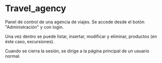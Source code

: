 # Travel_agency

Panel de control de una agencia de viajes. Se accede desde el botón "Administración" y con login.

Una vez dentro se puede listar, insertar, modificar y eliminar, productos (en éste caso, excursiones).

Cuando se cierra la sesión, se dirige a la página principal de un usuario normal.

